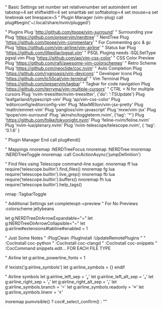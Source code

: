 " Basic Settings
set number
set relativenumber
set autoindent
set tabstop=4
set shiftwidth=4
set smarttab
set softtabstop=4
set mouse=a
set linebreak
set linespace=5
" Plugin Manager (vim-plug)
call plug#begin('~/.local/share/nvim/plugged')

" Plugins
Plug 'http://github.com/tpope/vim-surround' " Surrounding ysw
Plug 'https://github.com/preservim/nerdtree' " NerdTree
Plug 'https://github.com/tpope/vim-commentary' " For Commenting gcc & gc
Plug 'https://github.com/vim-airline/vim-airline' " Status bar
Plug 'https://github.com/lifepillar/pgsql.vim' " PSQL Pluging needs :SQLSetType pgsql.vim
Plug 'https://github.com/ap/vim-css-color' " CSS Color Preview
Plug 'https://github.com/rafi/awesome-vim-colorschemes' " Retro Scheme
Plug 'https://github.com/neoclide/coc.nvim'  " Auto Completion
Plug 'https://github.com/ryanoasis/vim-devicons' " Developer Icons
Plug 'https://github.com/tc50cal/vim-terminal' " Vim Terminal
Plug 'https://github.com/preservim/tagbar' " Tagbar for code navigation
Plug 'https://github.com/terryma/vim-multiple-cursors' " CTRL + N for multiple cursors
Plug 'nvim-treesitter/nvim-treesitter', {'do': ':TSUpdate'}
Plug 'leafgarland/typescript-vim'
Plug 'ap/vim-css-color'
Plug 'editorconfig/editorconfig-vim'
Plug 'MaxMEllon/vim-jsx-pretty'
Plug 'mattn/emmet-vim'
Plug 'pangloss/vim-javascript'
Plug 'mxw/vim-jsx'
Plug 'tpope/vim-surround'
Plug 'akinsho/toggleterm.nvim', {'tag': '*'}
Plug 'https://github.com/folke/tokyonight.nvim'
Plug 'feline-nvim/feline.nvim'
Plug 'nvim-lua/plenary.nvim'
Plug 'nvim-telescope/telescope.nvim', { 'tag': '0.1.6' }



" Plugin Manager End
call plug#end()

" Mappings
nnoremap <C-f> :NERDTreeFocus<CR>
nnoremap <C-n> :NERDTree<CR>
nnoremap <C-t> :NERDTreeToggle<CR>
nnoremap <C-l> :call CocActionAsync('jumpDefinition')<CR>

" Find files using Telescope command-line sugar.
nnoremap <leader>ff <cmd>lua require('telescope.builtin').find_files()<cr>
nnoremap <leader>fg <cmd>lua require('telescope.builtin').live_grep()<cr>
nnoremap <leader>fb <cmd>lua require('telescope.builtin').buffers()<cr>
nnoremap <leader>fh <cmd>lua require('telescope.builtin').help_tags()<cr>




nmap <F8> :TagbarToggle<CR>

" Additional Settings
set completeopt-=preview " For No Previews
:colorscheme jellybeans

let g:NERDTreeDirArrowExpandable="+"
let g:NERDTreeDirArrowCollapsible="~"
let g:airline#extensions#tabline#enabled = 1

" Just Some Notes
" :PlugClean :PlugInstall :UpdateRemotePlugins
"
" :CocInstall coc-python
" :CocInstall coc-clangd
" :CocInstall coc-snippets
" :CocCommand snippets.edit... FOR EACH FILE TYPE

" Airline
let g:airline_powerline_fonts = 1

if !exists('g:airline_symbols')
    let g:airline_symbols = {}
endif

" Airline symbols
let g:airline_left_sep = ''
let g:airline_left_alt_sep = ''
let g:airline_right_sep = ''
let g:airline_right_alt_sep = ''
let g:airline_symbols.branch = ''
let g:airline_symbols.readonly = ''
let g:airline_symbols.linenr = ''

inoremap <expr> <Tab> pumvisible() ? coc#_select_confirm() : "<Tab>"

